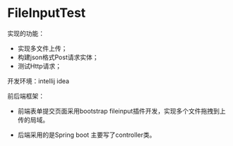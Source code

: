 # FileInputTest
实现的功能：
- 实现多文件上传；
- 构建json格式Post请求实体；
- 测试Http请求；

开发环境：intellij idea

前后端框架：

- 前端表单提交页面采用bootstrap fileinput插件开发，实现多个文件拖拽到上传的局域。

- 后端采用的是Spring boot 主要写了controller类。
